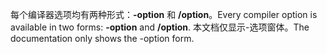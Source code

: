 
<span data-ttu-id="ca594-101">每个编译器选项均有两种形式：**-option** 和 **/option**。</span><span class="sxs-lookup"><span data-stu-id="ca594-101">Every compiler option is available in two forms: **-option** and **/option**.</span></span> <span data-ttu-id="ca594-102">本文档仅显示-选项窗体。</span><span class="sxs-lookup"><span data-stu-id="ca594-102">The documentation only shows the -option form.</span></span> 
